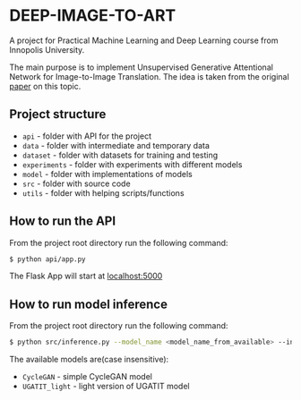 # DEEP-IMAGE-TO-ART

A project for Practical Machine Learning and Deep Learning course from Innopolis University.

The main purpose is to implement Unsupervised Generative Attentional Network for Image-to-Image Translation. The idea is
taken from the original [paper](https://arxiv.org/pdf/1907.10830.pdf) on this topic.

## Project structure

- `api` - folder with API for the project
- `data` - folder with intermediate and temporary data
- `dataset` - folder with datasets for training and testing
- `experiments` - folder with experiments with different models
- `model` - folder with implementations of models
- `src` - folder with source code
- `utils` - folder with helping scripts/functions

## How to run the API

From the project root directory run the following command:

```bash
$ python api/app.py
```

The Flask App will start at [localhost:5000](localhost:5000)

## How to run model inference

From the project root directory run the following command:

```bash
$ python src/inference.py --model_name <model_name_from_available> --input_path <path_to_input_image> --output_path <path_for_output_image>
```

The available models are(case insensitive):

- `CycleGAN` - simple CycleGAN model
- `UGATIT_light` - light version of UGATIT model 